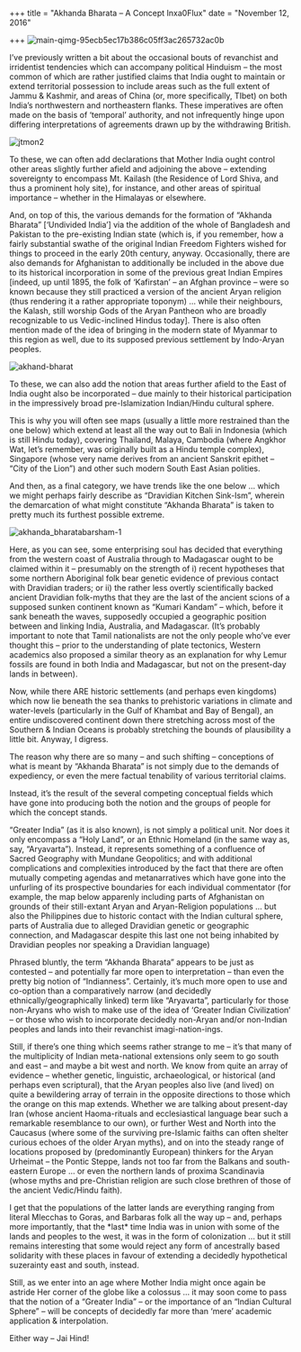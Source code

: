 +++
title = "Akhanda Bharata – A Concept Inxa0Flux"
date = "November 12, 2016"

+++
![main-qimg-95ecb5ec17b386c05ff3ac265732ac0b](https://aryaakasha.files.wordpress.com/2016/11/main-qimg-95ecb5ec17b386c05ff3ac265732ac0b.png?w=676)

I’ve previously written a bit about the occasional bouts of revanchist
and irridentist tendencies which can accompany political Hinduism – the
most common of which are rather justified claims that India ought to
maintain or extend territorial possession to include areas such as the
full extent of Jammu & Kashmir, and areas of China (or, more
specifically, TIbet) on both India’s northwestern and northeastern
flanks. These imperatives are often made on the basis of ‘temporal’
authority, and not infrequently hinge upon differing interpretations of
agreements drawn up by the withdrawing British.

![jtmon2](https://aryaakasha.files.wordpress.com/2016/11/jtmon2.png?w=676)

To these, we can often add declarations that Mother India ought control
other areas slightly further afield and adjoining the above – extending
sovereignty to encompass Mt. Kailash (the Residence of Lord Shiva, and
thus a prominent holy site), for instance, and other areas of spiritual
importance – whether in the Himalayas or elsewhere.

And, on top of this, the various demands for the formation of “Akhanda
Bharata” \[‘Undivided India’\] via the addition of the whole of
Bangladesh and Pakistan to the pre-existing Indian state (which is, if
you remember, how a fairly substantial swathe of the original Indian
Freedom Fighters wished for things to proceed in the early 20th century,
anyway. Occasionally, there are also demands for Afghanistan to
additionally be included in the above due to its historical
incorporation in some of the previous great Indian Empires \[indeed, up
until 1895, the folk of ‘Kafirstan’ – an Afghan province – were so known
because they still practiced a version of the ancient Aryan religion
(thus rendering it a rather appropriate toponym) … while their
neighbours, the Kalash, still worship Gods of the Aryan Pantheon who are
broadly recognizable to us Vedic-inclined Hindus today\]. There is also
often mention made of the idea of bringing in the modern state of
Myanmar to this region as well, due to its supposed previous settlement
by Indo-Aryan peoples.

![akhand-bharat](https://aryaakasha.files.wordpress.com/2016/11/akhand-bharat.jpg?w=676)

To these, we can also add the notion that areas further afield to the
East of India ought also be incorporated – due mainly to their
historical participation in the impressively broad pre-Islamization
Indian/Hindu cultural sphere.

This is why you will often see maps (usually a little more restrained
than the one below) which extend at least all the way out to Bali in
Indonesia (which is still Hindu today), covering Thailand, Malaya,
Cambodia (where Angkhor Wat, let’s remember, was originally built as a
Hindu temple complex), Singapore (whose very name derives from an
ancient Sanskrit epithet – “City of the Lion”) and other such modern
South East Asian polities.

And then, as a final category, we have trends like the one below … which
we might perhaps fairly describe as “Dravidian Kitchen Sink-Ism”,
wherein the demarcation of what might constitute “Akhanda Bharata” is
taken to pretty much its furthest possible extreme.

![akhanda_bharatabarsham-1](https://aryaakasha.files.wordpress.com/2016/11/akhanda_bharatabarsham-1.jpg?w=676)

Here, as you can see, some enterprising soul has decided that everything
from the western coast of Australia through to Madagascar ought to be
claimed within it – presumably on the strength of i) recent hypotheses
that some northern Aboriginal folk bear genetic evidence of previous
contact with Dravidian traders; or ii) the rather less overtly
scientifically backed ancient Dravidian folk-myths that they are the
last of the ancient scions of a supposed sunken continent known as
“Kumari Kandam” – which, before it sank beneath the waves, supposedly
occupied a geographic position between and linking India, Australia, and
Madagascar. (It’s probably important to note that Tamil nationalists are
not the only people who’ve ever thought this – prior to the
understanding of plate tectonics, Western academics also proposed a
similar theory as an explanation for why Lemur fossils are found in both
India and Madagascar, but not on the present-day lands in between).

Now, while there ARE historic settlements (and perhaps even kingdoms)
which now lie beneath the sea thanks to prehistoric variations in
climate and water-levels (particularly in the Gulf of Khambat and Bay of
Bengal), an entire undiscovered continent down there stretching across
most of the Southern & Indian Oceans is probably stretching the bounds
of plausibility a little bit. Anyway, I digress.

The reason why there are so many – and such shifting – conceptions of
what is meant by “Akhanda Bharata” is not simply due to the demands of
expediency, or even the mere factual tenability of various territorial
claims.

Instead, it’s the result of the several competing conceptual fields
which have gone into producing both the notion and the groups of people
for which the concept stands.

“Greater India” (as it is also known), is not simply a political unit.
Nor does it only encompass a “Holy Land”, or an Ethnic Homeland (in the
same way as, say, “Aryavarta”). Instead, it represents something of a
confluence of Sacred Geography with Mundane Geopolitics; and with
additional complications and complexities introduced by the fact that
there are often mutually competing agendas and metanarratives which have
gone into the unfurling of its prospective boundaries for each
individual commentator (for example, the map below apparenly including
parts of Afghanistan on grounds of their still-extant Aryan and
Aryan-Religion populations … but also the Philippines due to historic
contact with the Indian cultural sphere, parts of Australia due to
alleged Dravidian genetic or geographic connection, and Madagascar
despite this last one not being inhabited by Dravidian peoples nor
speaking a Dravidian language)

Phrased bluntly, the term “Akhanda Bharata” appears to be just as
contested – and potentially far more open to interpretation – than even
the pretty big notion of “Indianness”. Certainly, it’s much more open to
use and co-option than a comparatively narrow (and decidedly
ethnically/geographically linked) term like “Aryavarta”, particularly
for those non-Aryans who wish to make use of the idea of ‘Greater Indian
Civilization’ – or those who wish to incorporate decidedly non-Aryan
and/or non-Indian peoples and lands into their revanchist
imagi-nation-ings.

Still, if there’s one thing which seems rather strange to me – it’s that
many of the multiplicity of Indian meta-national extensions only seem to
go south and east – and maybe a bit west and north. We know from quite
an array of evidence – whether genetic, linguistic, archaeological, or
historical (and perhaps even scriptural), that the Aryan peoples also
live (and lived) on quite a bewildering array of terrain in the opposite
directions to those which the orange on this map extends. Whether we are
talking about present-day Iran (whose ancient Haoma-rituals and
ecclesiastical language bear such a remarkable resemblance to our own),
or further West and North into the Caucasus (where some of the surviving
pre-Islamic faiths can often shelter curious echoes of the older Aryan
myths), and on into the steady range of locations proposed by
(predominantly European) thinkers for the Aryan Urheimat – the Pontic
Steppe, lands not too far from the Balkans and south-eastern Europe … or
even the northern lands of proxima Scandinavia (whose myths and
pre-Christian religion are such close brethren of those of the ancient
Vedic/Hindu faith).

I get that the populations of the latter lands are everything ranging
from literal Mlecchas to Goras, and Barbaras folk all the way up – and,
perhaps more importantly, that the \*last\* time India was in union with
some of the lands and peoples to the west, it was in the form of
colonization … but it still remains interesting that some would reject
any form of ancestrally based solidarity with these places in favour of
extending a decidedly hypothetical suzerainty east and south, instead.

Still, as we enter into an age where Mother India might once again be
astride Her corner of the globe like a colossus … it may soon come to
pass that the notion of a “Greater India” – or the importance of an
“Indian Cultural Sphere” – will be concepts of decidedly far more than
‘mere’ academic application & interpolation.

Either way – Jai Hind!
